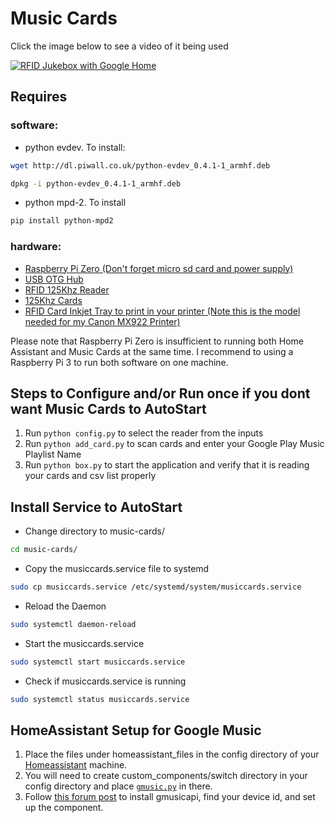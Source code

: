 # Music Cards

Click the image below to see a video of it being used

[![RFID Jukebox with Google Home](https://img.youtube.com/vi/AvCseOQidSw/0.jpg)](https://www.youtube.com/watch?v=AvCseOQidSw)

## Requires
### software:
- python evdev. To install:
```bash
wget http://dl.piwall.co.uk/python-evdev_0.4.1-1_armhf.deb

dpkg -i python-evdev_0.4.1-1_armhf.deb
```
- python mpd-2. To install
```bash
pip install python-mpd2
```
### hardware:
- [Raspberry Pi Zero (Don't forget micro sd card and power supply)](http://www.microcenter.com/product/486575/Zero_W)
- [USB OTG Hub](https://www.amazon.com/gp/product/B01HYJLZH6/ref=oh_aui_detailpage_o08_s00?ie=UTF8&psc=1)
- [RFID 125Khz Reader](https://www.amazon.com/gp/product/B018C8C162/ref=oh_aui_detailpage_o03_s01?ie=UTF8&psc=1)
- [125Khz Cards](https://www.amazon.com/gp/product/B01MQY5Y7U/ref=ox_sc_act_title_1?smid=A1GYMVIZIMSYWM&psc=1)
- [RFID Card Inkjet Tray to print in your printer (Note this is the model needed for my Canon MX922 Printer)](https://www.amazon.com/gp/product/B00P25H0BA/ref=oh_aui_detailpage_o03_s01?ie=UTF8&psc=1)

Please note that Raspberry Pi Zero is insufficient to running both Home Assistant and Music Cards at the same time. I recommend to using a Raspberry Pi 3 to run both software on one machine.


## Steps to Configure and/or Run once if you dont want Music Cards to AutoStart

1. Run `python config.py` to select the reader from the inputs
2. Run `python add_card.py` to scan cards and enter your Google Play Music Playlist Name
3. Run `python box.py` to start the application and verify that it is reading your cards and csv list properly

## Install Service to AutoStart

- Change directory to music-cards/
```bash
cd music-cards/
```
- Copy the musiccards.service file to systemd
```bash
sudo cp musiccards.service /etc/systemd/system/musiccards.service
```
- Reload the Daemon
```bash
sudo systemctl daemon-reload
```
- Start the musiccards.service
```bash
sudo systemctl start musiccards.service
```
- Check if musiccards.service is running 
```bash
sudo systemctl status musiccards.service
```

## HomeAssistant Setup for Google Music

1. Place the files under homeassistant_files in the config directory of your [Homeassistant](https://www.home-assistant.io/) machine.
2. You will need to create custom_components/switch directory in your config directory and place [`gmusic.py`](https://github.com/mf-social/Home-Assistant/blob/master/custom_components/switch/gmusic.py) in there.
3. Follow [this forum post](https://community.home-assistant.io/t/google-music-in-ha/10976) to install gmusicapi, find your device id, and set up the component.
